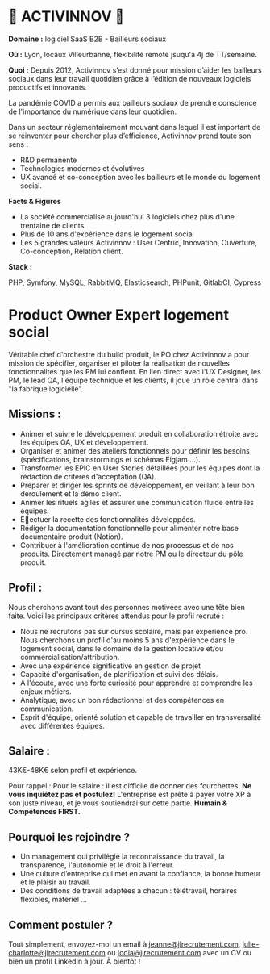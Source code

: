 # 🏢 ACTIVINNOV 🏢

**Domaine :** logiciel SaaS B2B - Bailleurs sociaux 

**Où :** Lyon, locaux Villeurbanne, flexibilité remote jsuqu'à 4j de TT/semaine. 

**Quoi :** 
Depuis 2012, Activinnov s’est donné pour mission d’aider les bailleurs sociaux dans leur travail quotidien grâce à l’édition de nouveaux logiciels productifs et innovants.

La pandémie COVID a permis aux bailleurs sociaux de prendre conscience de l'importance du numérique dans leur quotidien.

Dans un secteur réglementairement mouvant dans lequel il est important de se réinventer pour chercher plus d’efficience, Activinnov prend toute son sens :
* R&D permanente
* Technologies modernes et évolutives
* UX avancé et co-conception avec les bailleurs et le monde du logement social.


**Facts & Figures**

* La société commercialise aujourd'hui 3 logiciels chez plus d'une trentaine de clients.
* Plus de 10 ans d'expérience dans le logement social 
* Les 5 grandes valeurs Activinnov : User Centric, Innovation, Ouverture, Co-conception, Relation client. 


**Stack :** 

PHP, Symfony, MySQL, RabbitMQ, Elasticsearch, PHPunit, GitlabCI, Cypress 


# Product Owner Expert logement social

Véritable chef d'orchestre du build produit, le PO chez Activinnov a pour mission de spécifier, organiser et piloter la réalisation de nouvelles fonctionnalités que les PM lui confient. En lien direct avec l'UX Designer, les PM, le lead QA, l'équipe technique et les clients, il joue un rôle central dans "la fabrique logicielle".

## Missions :

- Animer et suivre le développement produit en collaboration étroite avec les équipes QA, UX et développement.
- Organiser et animer des ateliers fonctionnels pour définir les besoins (spécifications, brainstormings et schémas Figjam ...).
- Transformer les EPIC en User Stories détaillées pour les équipes dont la rédaction de critères d'acceptation (QA).
- Préparer et diriger les sprints de développement, en veillant à leur bon déroulement et la démo client.
- Animer les rituels agiles et assurer une communication fluide entre les équipes.
- E􏰀ectuer la recette des fonctionnalités développées.
- Rédiger la documentation fonctionnelle pour alimenter notre base documentaire produit (Notion).
- Contribuer à l'amélioration continue de nos processus et de nos produits. Directement managé par notre PM ou le directeur du pôle produit.

## Profil : 

Nous cherchons avant tout des personnes motivées avec une tête bien faite. Voici les principaux critères attendus pour le profil recruté :

- Nous ne recrutons pas sur cursus scolaire, mais par expérience pro. Nous cherchons un profil d'au moins 5 ans d'expérience dans le logement social, dans le domaine de la gestion locative et/ou commercialisation/attribution.
- Avec une expérience significative en gestion de projet
- Capacité d'organisation, de planification et suivi des délais.
- A l'écoute, avec une forte curiosité pour apprendre et comprendre les enjeux métiers.
- Analytique, avec un bon rédactionnel et des compétences en communication.
- Esprit d'équipe, orienté solution et capable de travailler en transversalité avec différentes équipes.


## Salaire : 
43K€-48K€ selon profil et expérience. 

Pour rappel :  Pour le salaire : il est difficile de donner des fourchettes. **Ne vous inquiétez pas et postulez!** L'entreprise est prête à payer votre XP à son juste niveau, et je vous soutiendrai sur cette partie. **Humain & Compétences FIRST.**

## Pourquoi les rejoindre ?

* Un management qui privilégie la reconnaissance du travail, la transparence, l'autonomie et le droit à l'erreur.
* Une culture d’entreprise qui met en avant la confiance, la bonne humeur et le plaisir au travail.
* Des conditions de travail adaptées à chacun : télétravail, horaires flexibles, matériel ...

## Comment postuler ?

Tout simplement, envoyez-moi un email à jeanne@jlrecrutement.com, julie-charlotte@jlrecrutement.com ou jodia@jlrecrutement.com avec un CV ou bien un profil LinkedIn à jour. À bientôt ! 

